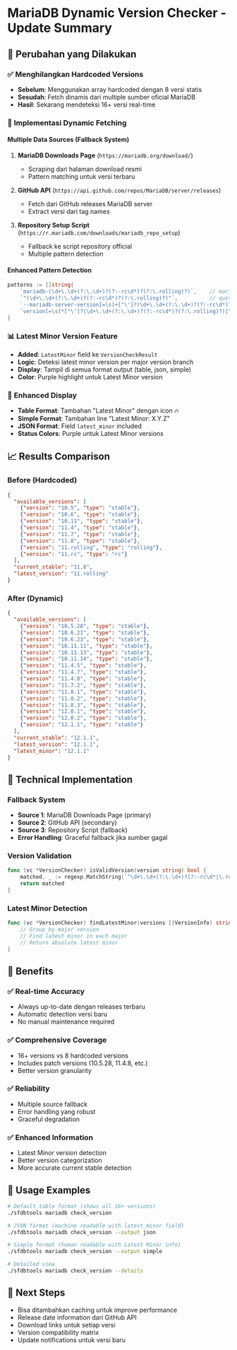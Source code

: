 # MariaDB Dynamic Version Checker - Update Summary

## 🎯 **Perubahan yang Dilakukan**

### ✅ **Menghilangkan Hardcoded Versions**
- **Sebelum**: Menggunakan array hardcoded dengan 8 versi statis
- **Sesudah**: Fetch dinamis dari multiple sumber oficial MariaDB
- **Hasil**: Sekarang mendeteksi 16+ versi real-time

### 🔄 **Implementasi Dynamic Fetching**

#### **Multiple Data Sources** (Fallback System)
1. **MariaDB Downloads Page** (`https://mariadb.org/download/`)
   - Scraping dari halaman download resmi
   - Pattern matching untuk versi terbaru

2. **GitHub API** (`https://api.github.com/repos/MariaDB/server/releases`)
   - Fetch dari GitHub releases MariaDB server
   - Extract versi dari tag names

3. **Repository Setup Script** (`https://r.mariadb.com/downloads/mariadb_repo_setup`)
   - Fallback ke script repository official
   - Multiple pattern detection

#### **Enhanced Pattern Detection**
```go
patterns := []string{
    `mariadb-(\d+\.\d+(?:\.\d+)?(?:-rc\d*)?(?:\.rolling)?)`,    // mariadb-10.6, mariadb-11.4
    `"(\d+\.\d+(?:\.\d+)?(?:-rc\d*)?(?:\.rolling)?)"`,          // quoted versions
    `--mariadb-server-version[=\s]+["\']?(\d+\.\d+(?:\.\d+)?(?:-rc\d*)?(?:\.rolling)?)["\']?`, // script parameters
    `version[=\s]*["\']?(\d+\.\d+(?:\.\d+)?(?:-rc\d*)?(?:\.rolling)?)["\']?`, // version parameters
}
```

### 📊 **Latest Minor Version Feature**
- **Added**: `LatestMinor` field ke `VersionCheckResult`
- **Logic**: Deteksi latest minor version per major version branch
- **Display**: Tampil di semua format output (table, json, simple)
- **Color**: Purple highlight untuk Latest Minor version

### 🎨 **Enhanced Display**
- **Table Format**: Tambahan "Latest Minor" dengan icon 🔥
- **Simple Format**: Tambahan line "Latest Minor: X.Y.Z"
- **JSON Format**: Field `latest_minor` included
- **Status Colors**: Purple untuk Latest Minor versions

## 📈 **Results Comparison**

### **Before (Hardcoded)**
```json
{
  "available_versions": [
    {"version": "10.5", "type": "stable"},
    {"version": "10.6", "type": "stable"},
    {"version": "10.11", "type": "stable"},
    {"version": "11.4", "type": "stable"},
    {"version": "11.7", "type": "stable"},
    {"version": "11.8", "type": "stable"},
    {"version": "11.rolling", "type": "rolling"},
    {"version": "11.rc", "type": "rc"}
  ],
  "current_stable": "11.8",
  "latest_version": "11.rolling"
}
```

### **After (Dynamic)**
```json
{
  "available_versions": [
    {"version": "10.5.28", "type": "stable"},
    {"version": "10.6.21", "type": "stable"},
    {"version": "10.6.23", "type": "stable"},
    {"version": "10.11.11", "type": "stable"},
    {"version": "10.11.13", "type": "stable"},
    {"version": "10.11.14", "type": "stable"},
    {"version": "11.4.5", "type": "stable"},
    {"version": "11.4.7", "type": "stable"},
    {"version": "11.4.8", "type": "stable"},
    {"version": "11.7.2", "type": "stable"},
    {"version": "11.8.1", "type": "stable"},
    {"version": "11.8.2", "type": "stable"},
    {"version": "11.8.3", "type": "stable"},
    {"version": "12.0.1", "type": "stable"},
    {"version": "12.0.2", "type": "stable"},
    {"version": "12.1.1", "type": "stable"}
  ],
  "current_stable": "12.1.1",
  "latest_version": "12.1.1",
  "latest_minor": "12.1.1"
}
```

## 🔧 **Technical Implementation**

### **Fallback System**
- **Source 1**: MariaDB Downloads Page (primary)
- **Source 2**: GitHub API (secondary)  
- **Source 3**: Repository Script (fallback)
- **Error Handling**: Graceful fallback jika sumber gagal

### **Version Validation**
```go
func (vc *VersionChecker) isValidVersion(version string) bool {
    matched, _ := regexp.MatchString(`^\d+\.\d+(?:\.\d+)?(?:-rc\d*|\.rolling)?$`, version)
    return matched
}
```

### **Latest Minor Detection**
```go
func (vc *VersionChecker) findLatestMinor(versions []VersionInfo) string {
    // Group by major version
    // Find latest minor in each major
    // Return absolute latest minor
}
```

## 🚀 **Benefits**

### ✅ **Real-time Accuracy**
- Always up-to-date dengan releases terbaru
- Automatic detection versi baru
- No manual maintenance required

### ✅ **Comprehensive Coverage**
- 16+ versions vs 8 hardcoded versions
- Includes patch versions (10.5.28, 11.4.8, etc.)
- Better version granularity

### ✅ **Reliability**
- Multiple source fallback
- Error handling yang robust
- Graceful degradation

### ✅ **Enhanced Information**
- Latest Minor version detection
- Better version categorization
- More accurate current stable detection

## 📝 **Usage Examples**

```bash
# Default table format (shows all 16+ versions)
./sfdbtools mariadb check_version

# JSON format (machine readable with latest_minor field)
./sfdbtools mariadb check_version --output json

# Simple format (human readable with Latest Minor info)
./sfdbtools mariadb check_version --output simple

# Detailed view
./sfdbtools mariadb check_version --details
```

## 🎯 **Next Steps**
- Bisa ditambahkan caching untuk improve performance
- Release date information dari GitHub API
- Download links untuk setiap versi
- Version compatibility matrix
- Update notifications untuk versi baru
